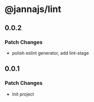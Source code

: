 # @jannajs/lint

## 0.0.2

### Patch Changes

- polish eslint generator, add lint-stage

## 0.0.1

### Patch Changes

- Init project
